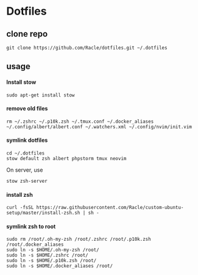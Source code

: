 # Dotfiles

## clone repo

```
git clone https://github.com/Racle/dotfiles.git ~/.dotfiles
```

## usage

#### Install stow
```
sudo apt-get install stow
```

#### remove old files
```
rm ~/.zshrc ~/.p10k.zsh ~/.tmux.conf ~/.docker_aliases ~/.config/albert/albert.conf ~/.watchers.xml ~/.config/nvim/init.vim
```

#### symlink dotfiles
```
cd ~/.dotfiles
stow default zsh albert phpstorm tmux neovim
```
On server, use 
```
stow zsh-server
```

#### install zsh
`curl -fsSL https://raw.githubusercontent.com/Racle/custom-ubuntu-setup/master/install-zsh.sh | sh -`
#### symlink zsh to root
```
sudo rm /root/.oh-my-zsh /root/.zshrc /root/.p10k.zsh /root/.docker_aliases
sudo ln -s $HOME/.oh-my-zsh /root/
sudo ln -s $HOME/.zshrc /root/
sudo ln -s $HOME/.p10k.zsh /root/
sudo ln -s $HOME/.docker_aliases /root/
```
